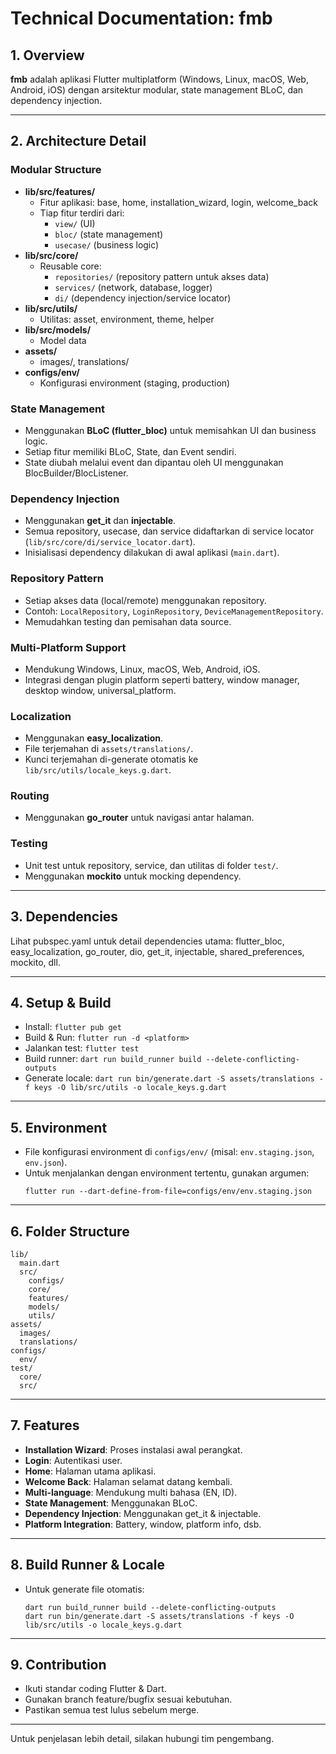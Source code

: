 # Technical Documentation: fmb

## 1. Overview
**fmb** adalah aplikasi Flutter multiplatform (Windows, Linux, macOS, Web, Android, iOS) dengan arsitektur modular, state management BLoC, dan dependency injection.

---

## 2. Architecture Detail

### Modular Structure

- **lib/src/features/**
  - Fitur aplikasi: base, home, installation_wizard, login, welcome_back
  - Tiap fitur terdiri dari: 
    - `view/` (UI)
    - `bloc/` (state management)
    - `usecase/` (business logic)
- **lib/src/core/**
  - Reusable core: 
    - `repositories/` (repository pattern untuk akses data)
    - `services/` (network, database, logger)
    - `di/` (dependency injection/service locator)
- **lib/src/utils/**
  - Utilitas: asset, environment, theme, helper
- **lib/src/models/**
  - Model data
- **assets/**
  - images/, translations/
- **configs/env/**
  - Konfigurasi environment (staging, production)

### State Management
- Menggunakan **BLoC (flutter_bloc)** untuk memisahkan UI dan business logic.
- Setiap fitur memiliki BLoC, State, dan Event sendiri.
- State diubah melalui event dan dipantau oleh UI menggunakan BlocBuilder/BlocListener.

### Dependency Injection
- Menggunakan **get_it** dan **injectable**.
- Semua repository, usecase, dan service didaftarkan di service locator (`lib/src/core/di/service_locator.dart`).
- Inisialisasi dependency dilakukan di awal aplikasi (`main.dart`).

### Repository Pattern
- Setiap akses data (local/remote) menggunakan repository.
- Contoh: `LocalRepository`, `LoginRepository`, `DeviceManagementRepository`.
- Memudahkan testing dan pemisahan data source.

### Multi-Platform Support
- Mendukung Windows, Linux, macOS, Web, Android, iOS.
- Integrasi dengan plugin platform seperti battery, window manager, desktop window, universal_platform.

### Localization
- Menggunakan **easy_localization**.
- File terjemahan di `assets/translations/`.
- Kunci terjemahan di-generate otomatis ke `lib/src/utils/locale_keys.g.dart`.

### Routing
- Menggunakan **go_router** untuk navigasi antar halaman.

### Testing
- Unit test untuk repository, service, dan utilitas di folder `test/`.
- Menggunakan **mockito** untuk mocking dependency.

---

## 3. Dependencies
Lihat pubspec.yaml untuk detail dependencies utama: flutter_bloc, easy_localization, go_router, dio, get_it, injectable, shared_preferences, mockito, dll.

---

## 4. Setup & Build
- Install: `flutter pub get`
- Build & Run: `flutter run -d <platform>`
- Jalankan test: `flutter test`
- Build runner: `dart run build_runner build --delete-conflicting-outputs`
- Generate locale: `dart run bin/generate.dart -S assets/translations -f keys -O lib/src/utils -o locale_keys.g.dart`

---

## 5. Environment
- File konfigurasi environment di `configs/env/` (misal: `env.staging.json`, `env.json`).
- Untuk menjalankan dengan environment tertentu, gunakan argumen:
  ```
  flutter run --dart-define-from-file=configs/env/env.staging.json
  ```

---

## 6. Folder Structure
```
lib/
  main.dart
  src/
    configs/
    core/
    features/
    models/
    utils/
assets/
  images/
  translations/
configs/
  env/
test/
  core/
  src/
```

---

## 7. Features
- **Installation Wizard**: Proses instalasi awal perangkat.
- **Login**: Autentikasi user.
- **Home**: Halaman utama aplikasi.
- **Welcome Back**: Halaman selamat datang kembali.
- **Multi-language**: Mendukung multi bahasa (EN, ID).
- **State Management**: Menggunakan BLoC.
- **Dependency Injection**: Menggunakan get_it & injectable.
- **Platform Integration**: Battery, window, platform info, dsb.

---

## 8. Build Runner & Locale
- Untuk generate file otomatis:
  ```
  dart run build_runner build --delete-conflicting-outputs
  dart run bin/generate.dart -S assets/translations -f keys -O lib/src/utils -o locale_keys.g.dart
  ```

---

## 9. Contribution
- Ikuti standar coding Flutter & Dart.
- Gunakan branch feature/bugfix sesuai kebutuhan.
- Pastikan semua test lulus sebelum merge.

---

Untuk penjelasan lebih detail, silakan hubungi tim pengembang.
